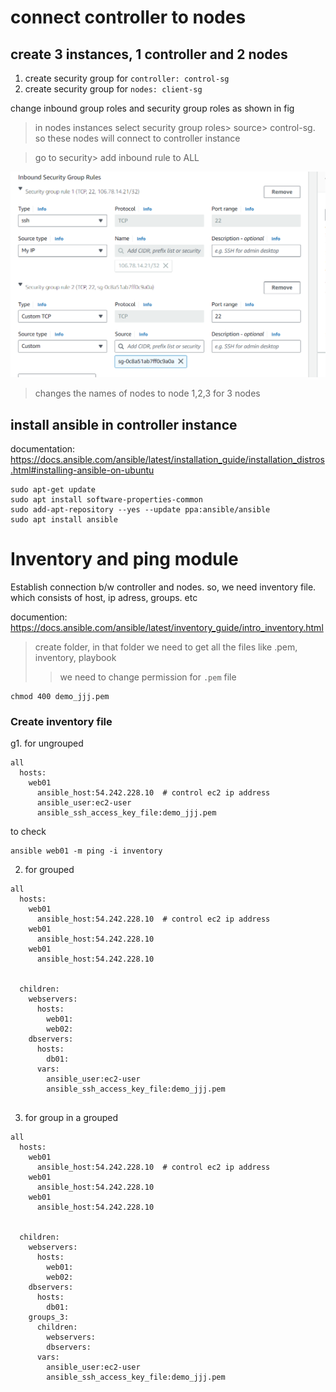 # connect controller to nodes
## create 3 instances, 1 controller and 2 nodes
1. create security group for `controller: control-sg`
2. create security group for `nodes: client-sg`
   
change inbound group roles and  security group roles as shown in fig
>in nodes instances select security group roles> source> control-sg. so these nodes will connect to controller instance

> go to security> add inbound rule to ALL

![image alt](https://github.com/KarampudiKarthik/ansible-zero-to-hero/blob/main/my/images/Capture.PNG?raw=true)

> changes the names of nodes to node 1,2,3 for 3 nodes

## install ansible in controller instance

documentation: https://docs.ansible.com/ansible/latest/installation_guide/installation_distros.html#installing-ansible-on-ubuntu
```
sudo apt-get update
sudo apt install software-properties-common
sudo add-apt-repository --yes --update ppa:ansible/ansible
sudo apt install ansible
```

# Inventory and ping module

Establish connection b/w controller and nodes. so, we need inventory file. which consists of host, ip adress, groups. etc

documention: https://docs.ansible.com/ansible/latest/inventory_guide/intro_inventory.html

>create folder, in that folder we need to get all the files like .pem, inventory, playbook
>>we need to change permission for `.pem` file
```
chmod 400 demo_jjj.pem
```
### Create inventory file
g1. for ungrouped
```
all
  hosts:
    web01
      ansible_host:54.242.228.10  # control ec2 ip address
      ansible_user:ec2-user
      ansible_ssh_access_key_file:demo_jjj.pem
```
to check 
```
ansible web01 -m ping -i inventory
```
2.  for grouped
```
all
  hosts:
    web01
      ansible_host:54.242.228.10  # control ec2 ip address
    web01
      ansible_host:54.242.228.10
    web01
      ansible_host:54.242.228.10


  children:
    webservers:
      hosts:
        web01:
        web02:
    dbservers:
      hosts:
        db01:
      vars:
        ansible_user:ec2-user
        ansible_ssh_access_key_file:demo_jjj.pem
        
```
3. for group in a grouped
```
all
  hosts:
    web01
      ansible_host:54.242.228.10  # control ec2 ip address
    web01
      ansible_host:54.242.228.10
    web01
      ansible_host:54.242.228.10


  children:
    webservers:
      hosts:
        web01:
        web02:
    dbservers:
      hosts:
        db01:
    groups_3:
      children:
        webservers:
        dbservers:
      vars:
        ansible_user:ec2-user
        ansible_ssh_access_key_file:demo_jjj.pem
        
```





